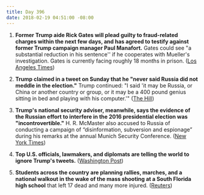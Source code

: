 ```yaml
---
title: Day 396
date: 2018-02-19 04:51:00 -08:00
---
```


1. **Former Trump aide Rick Gates will plead guilty to fraud-related charges within the next few days, and has agreed to testify against former Trump campaign manager Paul Manafort.** Gates could see "a substantial reduction in his sentence'' if he cooperates with Mueller's investigation. Gates is currently facing roughly 18 months in prison. ([Los Angeles Times](http://www.latimes.com/politics/la-na-pol-rick-gates-plea-deal-20180218-story.html))

2. **Trump claimed in a tweet on Sunday that he "never said Russia did not meddle in the election."** Trump continued: "I said 'it may be Russia, or China or another country or group, or it may be a 400 pound genius sitting in bed and playing with his computer.'" ([The Hill](http://thehill.com/homenews/administration/374427-trump-i-never-said-russia-didnt-meddle-in-election))

3. **Trump's national security adviser, meanwhile, says the evidence of the Russian effort to interfere in the 2016 presidential election was "incontrovertible."** H. R. McMaster also accused to Russia of conducting a campaign of “disinformation, subversion and espionage” during his remarks at the annual Munich Security Conference. ([New York Times](https://www.nytimes.com/2018/02/17/world/europe/russia-meddling-mcmaster.html))

4. **Top U.S. officials, lawmakers, and diplomats are telling the world to ignore Trump's tweets.** ([Washington Post](https://www.washingtonpost.com/world/top-us-officials-tell-the-world-to-ignore-trumps-tweets/2018/02/18/bc605236-14a2-11e8-942d-16a950029788_story.html?utm_term=.56cfa0982353))

5. **Students across the country are planning rallies, marches, and a national walkout in the wake of the mass shooting at a South Florida high school** that left 17 dead and many more injured. ([Reuters](https://www.reuters.com/article/us-florida-shooting-students/students-plan-protests-washington-march-to-demand-gun-control-after-mass-shooting-idUSKCN1G20S8))